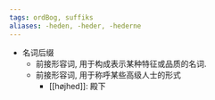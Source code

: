 ```yaml
---
tags: ordBog, suffiks
aliases: -heden, -heder, -hederne
---
```


- 名词后缀
	- 前接形容词, 用于构成表示某种特征或品质的名词.
	- 前接形容词, 用于称呼某些高级人士的形式
		- [[højhed]]: 殿下
